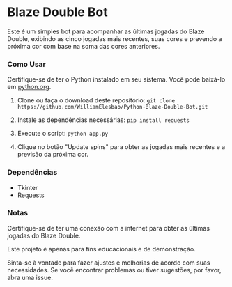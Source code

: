 
# Blaze Double Bot

Este é um simples bot para acompanhar as últimas jogadas do Blaze Double, exibindo as cinco jogadas mais recentes, suas cores e prevendo a próxima cor com base na soma das cores anteriores.

### Como Usar
Certifique-se de ter o Python instalado em seu sistema. Você pode baixá-lo em [python.org](https://www.python.org/downloads/).

1. Clone ou faça o download deste repositório:
`git clone https://github.com/WilliamElesbao/Python-Blaze-Double-Bot.git`

2. Instale as dependências necessárias:
`pip install requests`

3. Execute o script:
`python app.py`

4. Clique no botão "Update spins" para obter as jogadas mais recentes e a previsão da próxima cor.

### Dependências
- Tkinter
- Requests

### Notas

Certifique-se de ter uma conexão com a internet para obter as últimas jogadas do Blaze Double.

Este projeto é apenas para fins educacionais e de demonstração.

Sinta-se à vontade para fazer ajustes e melhorias de acordo com suas necessidades. Se você encontrar problemas ou tiver sugestões, por favor, abra uma issue.
